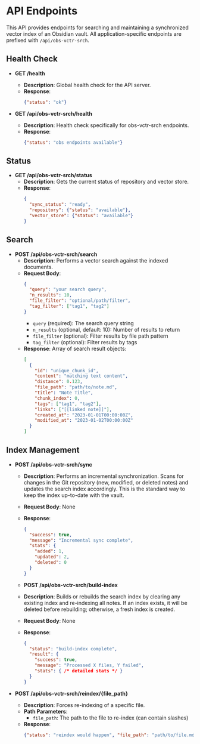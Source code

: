 # API Endpoints

This API provides endpoints for searching and maintaining a synchronized vector index of an Obsidian vault. All application-specific endpoints are prefixed with `/api/obs-vctr-srch`.

## Health Check
- **GET /health**
  - **Description**: Global health check for the API server.
  - **Response**: 
    ```json
    {"status": "ok"}
    ```

- **GET /api/obs-vctr-srch/health**
  - **Description**: Health check specifically for obs-vctr-srch endpoints.
  - **Response**: 
    ```json
    {"status": "obs endpoints available"}
    ```

## Status
- **GET /api/obs-vctr-srch/status**
  - **Description**: Gets the current status of repository and vector store.
  - **Response**: 
    ```json
    {
      "sync_status": "ready",
      "repository": {"status": "available"},
      "vector_store": {"status": "available"}
    }
    ```

## Search
- **POST /api/obs-vctr-srch/search**
  - **Description**: Performs a vector search against the indexed documents.
  - **Request Body**:
    ```json
    {
      "query": "your search query",
      "n_results": 10,
      "file_filter": "optional/path/filter",
      "tag_filter": ["tag1", "tag2"]
    }
    ```
    - `query` (required): The search query string
    - `n_results` (optional, default: 10): Number of results to return
    - `file_filter` (optional): Filter results by file path pattern
    - `tag_filter` (optional): Filter results by tags
  - **Response**: Array of search result objects:
    ```json
    [
      {
        "id": "unique_chunk_id",
        "content": "matching text content",
        "distance": 0.123,
        "file_path": "path/to/note.md",
        "title": "Note Title",
        "chunk_index": 0,
        "tags": ["tag1", "tag2"],
        "links": ["[[linked note]]"],
        "created_at": "2023-01-01T00:00:00Z",
        "modified_at": "2023-01-02T00:00:00Z"
      }
    ]
    ```

## Index Management
- **POST /api/obs-vctr-srch/sync**
  - **Description**: Performs an incremental synchronization. Scans for changes in the Git repository (new, modified, or deleted notes) and updates the search index accordingly. This is the standard way to keep the index up-to-date with the vault.
  - **Request Body**: None
  - **Response**: 
    ```json
    {
      "success": true,
      "message": "Incremental sync complete",
      "stats": {
        "added": 1,
        "updated": 2,
        "deleted": 0
      }
    }
    ```

  - **POST /api/obs-vctr-srch/build-index**
  - **Description**: Builds or rebuilds the search index by clearing any existing index and re-indexing all notes. If an index exists, it will be deleted before rebuilding; otherwise, a fresh index is created.
  - **Request Body**: None
  - **Response**:
    ```json
    {
      "status": "build-index complete",
      "result": {
        "success": true,
        "message": "Processed X files, Y failed",
        "stats": { /* detailed stats */ }
      }
    }
    ```

- **POST /api/obs-vctr-srch/reindex/{file_path}**
  - **Description**: Forces re-indexing of a specific file.
  - **Path Parameters**:
    - `file_path`: The path to the file to re-index (can contain slashes)
  - **Response**: 
    ```json
    {"status": "reindex would happen", "file_path": "path/to/file.md"}
    ```
